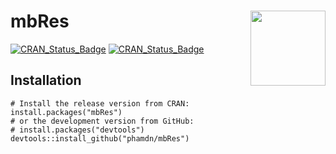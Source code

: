 # mbRes <img src="man/figures/logo.png" align="right" width="120" />

[![CRAN_Status_Badge](https://www.r-pkg.org/badges/version/mbRes)](https://cran.r-project.org/package=mbRes)
[![CRAN_Status_Badge](https://cranlogs.r-pkg.org/badges/grand-total/mbRes)](https://cran.r-project.org/package=mbRes)

## Installation

```{r, eval = FALSE}
# Install the release version from CRAN:
install.packages("mbRes")
# or the development version from GitHub:
# install.packages("devtools")
devtools::install_github("phamdn/mbRes")
```
